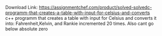 Download Link: https://assignmentchef.com/product/solved-solvedc-programm-that-creates-a-table-with-input-for-celsius-and-converts
<br>
c++ programm that creates a table with input for Celsius and converts it into: Fahrenheit,Kelvin, and Rankie incremented 20 times. Also cant go below absolute zero